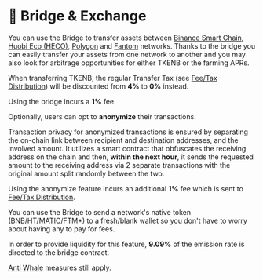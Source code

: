 # 🔁 Bridge & Exchange

You can use the Bridge to transfer assets between [Binance Smart Chain](https://www.binance.org/en/smartChain), [Huobi Eco \(HECO\)](https://www.hecochain.com/en-us/), [Polygon](https://polygon.technology/) and [Fantom](https://fantom.foundation/) networks. Thanks to the bridge you can easily transfer your assets from one network to another and you may also look for arbitrage opportunities for either TKENB or the farming APRs.

When transferring TKENB, the regular Transfer Tax \(see [Fee/Tax Distribution](deposit-fee-redistribution.md)\) will be discounted from **4%** to **0%** instead.

Using the bridge incurs a **1%** fee.

Optionally, users can opt to **anonymize** their transactions.  
  
Transaction privacy for anonymized transactions is ensured by separating the on-chain link between recipient and destination addresses, and the involved amount. It utilizes a smart contract that obfuscates the receiving address on the chain and then, **within the next hour**, it sends the requested amount to the receiving address via 2 separate transactions with the original amount split randomly between the two.

Using the anonymize feature incurs an additional **1%** fee which is sent to [Fee/Tax Distribution](deposit-fee-redistribution.md).

You can use the Bridge to send a network's native token \(BNB/HT/MATIC/FTM\*\) to a fresh/blank wallet so you don't have to worry about having any to pay for fees.

In order to provide liquidity for this feature, **9.09%** of the emission rate is directed to the bridge contract.

[Anti Whale](anti-whale.md) measures still apply.

